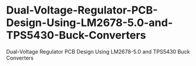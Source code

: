 # Dual-Voltage-Regulator-PCB-Design-Using-LM2678-5.0-and-TPS5430-Buck-Converters
Dual-Voltage Regulator PCB Design Using LM2678-5.0 and TPS5430 Buck Converters
